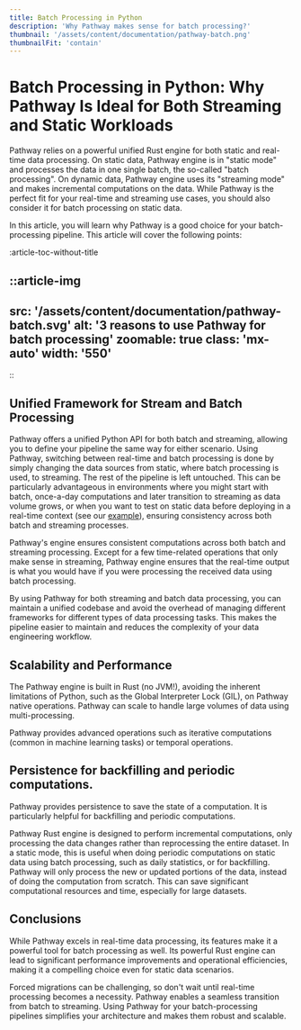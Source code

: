 ```yaml
---
title: Batch Processing in Python
description: 'Why Pathway makes sense for batch processing?'
thumbnail: '/assets/content/documentation/pathway-batch.png'
thumbnailFit: 'contain'
---
```


<!-- # Batch Processing in Pathway: How Backfilling and Persistency Optimize Static Data Handling -->
# Batch Processing in Python: Why Pathway Is Ideal for Both Streaming and Static Workloads

Pathway relies on a powerful unified Rust engine for both static and real-time data processing.
On static data, Pathway engine is in "static mode" and processes the data in one single batch, the so-called "batch processing".
On dynamic data, Pathway engine uses its "streaming mode" and makes incremental computations on the data.
While Pathway is the perfect fit for your real-time and streaming use cases, you should also consider it for batch processing on static data.

In this article, you will learn why Pathway is a good choice for your batch-processing pipeline.
This article will cover the following points:

:article-toc-without-title

<!-- https://www.canva.com/design/DAGNpcXkAuw/tRry9yTmiQuNjLo8OzDs9A/edit?utm_content=DAGNpcXkAuw&utm_campaign=designshare&utm_medium=link2&utm_source=sharebutton -->
::article-img
---
src: '/assets/content/documentation/pathway-batch.svg'
alt: '3 reasons to use Pathway for batch processing'
zoomable: true
class: 'mx-auto'
width: '550'
---
::

## Unified Framework for Stream and Batch Processing
Pathway offers a unified Python API for both batch and streaming, allowing you to define your pipeline the same way for either scenario.
Using Pathway, switching between real-time and batch processing is done by simply changing the data sources from static, where batch processing is used, to streaming.
The rest of the pipeline is left untouched.
This can be particularly advantageous in environments where you might start with batch, once-a-day computations and later transition to streaming as data volume grows, or when you want to test on static data before deploying in a real-time context (see our [example](/developers/user-guide/deployment/from-jupyter-to-deploy)), ensuring consistency across both batch and streaming processes.

Pathway's engine ensures consistent computations across both batch and streaming processing.
Except for a few time-related operations that only make sense in streaming, Pathway engine ensures that the real-time output is what you would have if you were processing the received data using batch processing.

By using Pathway for both streaming and batch data processing, you can maintain a unified codebase and avoid the overhead of managing different frameworks for different types of data processing tasks.
This makes the pipeline easier to maintain and reduces the complexity of your data engineering workflow.

## Scalability and Performance

The Pathway engine is built in Rust (no JVM!), avoiding the inherent limitations of Python, such as the Global Interpreter Lock (GIL), on Pathway native operations.
Pathway can scale to handle large volumes of data using multi-processing.

Pathway provides advanced operations such as iterative computations (common in machine learning tasks) or temporal operations.

## Persistence for backfilling and periodic computations.
Pathway provides persistence to save the state of a computation.
It is particularly helpful for backfilling and periodic computations.

Pathway Rust engine is designed to perform incremental computations, only processing the data changes rather than reprocessing the entire dataset.
In a static mode, this is useful when doing periodic computations on static data using batch processing, such as daily statistics, or for backfilling.
Pathway will only process the new or updated portions of the data, instead of doing the computation from scratch.
This can save significant computational resources and time, especially for large datasets.

## Conclusions

While Pathway excels in real-time data processing, its features make it a powerful tool for batch processing as well.
Its powerful Rust engine can lead to significant performance improvements and operational efficiencies, making it a compelling choice even for static data scenarios.

Forced migrations can be challenging, so don't wait until real-time processing becomes a necessity.
Pathway enables a seamless transition from batch to streaming.
Using Pathway for your batch-processing pipelines simplifies your architecture and makes them robust and scalable.
